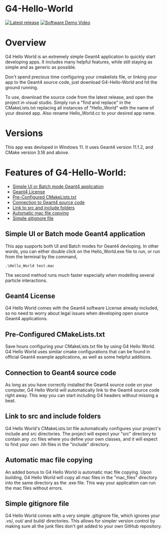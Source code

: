 # G4-Hello-World

[![Latest release](https://img.shields.io/badge/Release:-v0.1.0-violet)](https://github.com/john9francis/G4-Hello-World/releases/latest) 
[![Software Demo Video](https://img.shields.io/badge/Software_demo-YouTube-red)](https://www.youtube.com/channel/UCDJQomy5ICn2fkJWiCm9Dig)

# Overview

G4 Hello World is an extremely simple Geant4 application to quickly start developing apps. It includes many helpful features, while still staying as simple and as generic as possible.

Don't spend precious time configuring your cmakelists file, or linking your app to the Geant4 source code, just download G4-Hello-World and hit the ground running.

To use, download the source code from the latest release, and open the project in visual studio. Simply run a "find and replace" in the CMakeLists.txt replacing all instances of "Hello_World" with the name of your desired app. Also rename Hello_World.cc to your desired app name.

# Versions

This app was devloped in Windows 11. It uses Geant4 version 11.1.2, and CMake version 3.16 and above.

# Features of G4-Hello-World:

- [Simple UI or Batch mode Geant4 application](#simple-ui-or-batch-mode-geant4-application)
- [Geant4 License](#geant4-license)
- [Pre-Configured CMakeLists.txt](#pre-configured-cmakelists-txt)
- [Connection to Geant4 source code](#connection-to-geant4-source-code)
- [Link to src and include folders](#link-to-src-and-include-folders)
- [Automatic mac file copying](#automatic-mac-file-copying)
- [Simple gitignore file](#simple-gitignore-file)

## Simple UI or Batch mode Geant4 application

This app supports both UI and Batch modes for Geant4 devloping. In other words, you can either double click on the Hello_World.exe file to run, or run from the terminal by the command, 
```
.\Hello_World test.mac
```
The second method runs much faster especially when modelling several particle interactions.

## Geant4 License

G4 Hello World comes with the Geant4 software License already included, so no need to worry about legal issues when developing open source Geant4 applications. 

## Pre-Configured CMakeLists.txt

Save hours configuring your CMakeLists.txt file by using G4 Hello World. G4 Hello World uses similar cmake configurations that can be found in official Geant4 example applications, as well as some helpful additions. 

## Connection to Geant4 source code

As long as you have correctly installed the Geant4 source code on your computer, G4 Hello World will automatically link to the Geant4 source code right away. This way you can start including G4 headers without missing a beat. 

## Link to src and include folders

G4 Hello World's CMakeLists.txt file automatically configures your project's include and src directories. The project will expect your "src" directory to contain any .cc files where you define your own classes, and it will expect to find your own .hh files in the "include" directory. 

## Automatic mac file copying

An added bonus to G4 Hello World is automatic mac file copying. Upon building, G4 Hello World will copy all mac files in the "mac_files" directory into the same directory as the .exe file. This way your application can run the mac files without errors. 

## Simple gitignore file

G4 Hello World comes with a very simple .gitignore file, which ignores your .vs/, out/ and build/ directories. This allows for simpler version control by making sure all the junk files don't get added to your own GitHub repository. 
